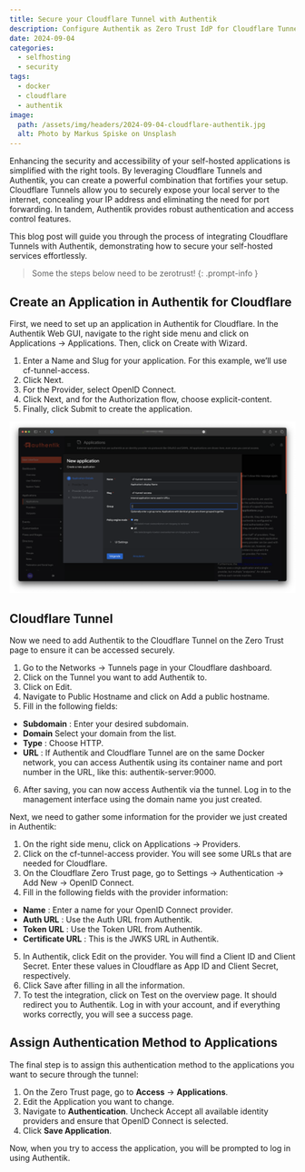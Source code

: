 ```yaml
---
title: Secure your Cloudflare Tunnel with Authentik
description: Configure Authentik as Zero Trust IdP for Cloudflare Tunnel.
date: 2024-09-04
categories: 
  - selfhosting
  - security
tags: 
  - docker
  - cloudflare
  - authentik
image:
  path: /assets/img/headers/2024-09-04-cloudflare-authentik.jpg
  alt: Photo by Markus Spiske on Unsplash
---
```

Enhancing the security and accessibility of your self-hosted applications is simplified with the right tools. By leveraging Cloudflare Tunnels and Authentik, you can create a powerful combination that fortifies your setup. Cloudflare Tunnels allow you to securely expose your local server to the internet, concealing your IP address and eliminating the need for port forwarding. In tandem, Authentik provides robust authentication and access control features.

This blog post will guide you through the process of integrating Cloudflare Tunnels with Authentik, demonstrating how to secure your self-hosted services effortlessly.

> Some the steps below need to be zerotrust!
{: .prompt-info }

## Create an Application in Authentik for Cloudflare

First, we need to set up an application in Authentik for Cloudflare. In the Authentik Web GUI, navigate to the right side menu and click on Applications -> Applications. Then, click on Create with Wizard.

1. Enter a Name and Slug for your application. For this example, we’ll use cf-tunnel-access.
2. Click Next.
3. For the Provider, select OpenID Connect.
4. Click Next, and for the Authorization flow, choose explicit-content.
5. Finally, click Submit to create the application.

![captionless image](/assets/img/screenshots/authentik_app.png)


## Cloudflare Tunnel

Now we need to add Authentik to the Cloudflare Tunnel on the Zero Trust page to ensure it can be accessed securely.

1. Go to the Networks -> Tunnels page in your Cloudflare dashboard.
2. Click on the Tunnel you want to add Authentik to.
3. Click on Edit.
4. Navigate to Public Hostname and click on Add a public hostname.
5. Fill in the following fields:
- **Subdomain** : Enter your desired subdomain.
- **Domain** Select your domain from the list.
- **Type** : Choose HTTP.
- **URL** : If Authentik and Cloudflare Tunnel are on the same Docker network, you can access Authentik using its container name and port number in the URL, like this: authentik-server:9000.
6. After saving, you can now access Authentik via the tunnel. Log in to the management interface using the domain name you just created.

Next, we need to gather some information for the provider we just created in Authentik:

1. On the right side menu, click on Applications -> Providers.
2. Click on the cf-tunnel-access provider. You will see some URLs that are needed for Cloudflare.
3. On the Cloudflare Zero Trust page, go to Settings -> Authentication -> Add New -> OpenID Connect.
4. Fill in the following fields with the provider information:
- **Name** : Enter a name for your OpenID Connect provider.
- **Auth URL** : Use the Auth URL from Authentik.
- **Token URL** : Use the Token URL from Authentik.
- **Certificate URL** : This is the JWKS URL in Authentik.
5. In Authentik, click Edit on the provider. You will find a Client ID and Client Secret. Enter these values in Cloudflare as App ID and Client Secret, respectively.
6. Click Save after filling in all the information.
7. To test the integration, click on Test on the overview page. It should redirect you to Authentik. Log in with your account, and if everything works correctly, you will see a success page.

## Assign Authentication Method to Applications

The final step is to assign this authentication method to the applications you want to secure through the tunnel:

1. On the Zero Trust page, go to **Access** -> **Applications**.
2. Edit the Application you want to change.
3. Navigate to **Authentication**. Uncheck Accept all available identity providers and ensure that OpenID Connect is selected.
4. Click **Save Application**.

Now, when you try to access the application, you will be prompted to log in using Authentik.